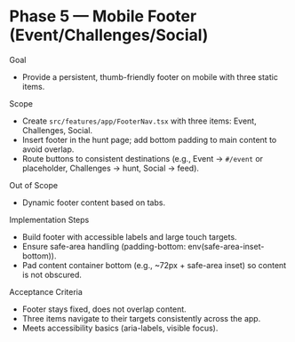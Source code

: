 # Phase 5 — Mobile Footer (Event/Challenges/Social)

Goal
- Provide a persistent, thumb-friendly footer on mobile with three static items.

Scope
- Create `src/features/app/FooterNav.tsx` with three items: Event, Challenges, Social.
- Insert footer in the hunt page; add bottom padding to main content to avoid overlap.
- Route buttons to consistent destinations (e.g., Event → `#/event` or placeholder, Challenges → hunt, Social → feed).

Out of Scope
- Dynamic footer content based on tabs.

Implementation Steps
- Build footer with accessible labels and large touch targets.
- Ensure safe-area handling (padding-bottom: env(safe-area-inset-bottom)).
- Pad content container bottom (e.g., ~72px + safe-area inset) so content is not obscured.

Acceptance Criteria
- Footer stays fixed, does not overlap content.
- Three items navigate to their targets consistently across the app.
- Meets accessibility basics (aria-labels, visible focus).
